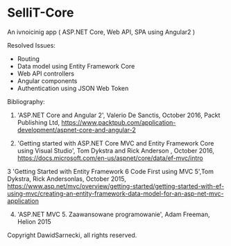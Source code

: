 # SelliT-Core
An ivnoicinig app ( ASP.NET Core, Web API, SPA using Angular2 )

Resolved Issues:

* Routing
* Data model using Entity Framework Core
* Web API controllers
* Angular components
* Authentication using JSON Web Token

Bibliography:

1. 'ASP.NET Core and Angular 2', Valerio De Sanctis, October 2016, Packt Publishing Ltd, https://www.packtpub.com/application-development/aspnet-core-and-angular-2

2. 'Getting started with ASP.NET Core MVC and Entity Framework Core using Visual Studio', Tom Dykstra and Rick Anderson , October 2016, https://docs.microsoft.com/en-us/aspnet/core/data/ef-mvc/intro

3 'Getting Started with Entity Framework 6 Code First using MVC 5',Tom Dykstra, Rick Andersonlas, October 2015, https://www.asp.net/mvc/overview/getting-started/getting-started-with-ef-using-mvc/creating-an-entity-framework-data-model-for-an-asp-net-mvc-application

4. 'ASP.NET MVC 5. Zaawansowane programowanie', Adam Freeman, Helion 2015



Copyright DawidSarnecki, all rights reserved.